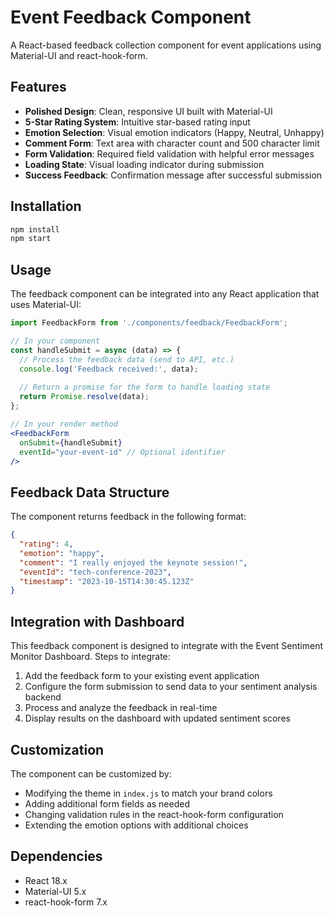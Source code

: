 # Event Feedback Component

A React-based feedback collection component for event applications using Material-UI and react-hook-form.

## Features

- **Polished Design**: Clean, responsive UI built with Material-UI
- **5-Star Rating System**: Intuitive star-based rating input
- **Emotion Selection**: Visual emotion indicators (Happy, Neutral, Unhappy)
- **Comment Form**: Text area with character count and 500 character limit
- **Form Validation**: Required field validation with helpful error messages
- **Loading State**: Visual loading indicator during submission
- **Success Feedback**: Confirmation message after successful submission

## Installation

```bash
npm install
npm start
```

## Usage

The feedback component can be integrated into any React application that uses Material-UI:

```jsx
import FeedbackForm from './components/feedback/FeedbackForm';

// In your component
const handleSubmit = async (data) => {
  // Process the feedback data (send to API, etc.)
  console.log('Feedback received:', data);
  
  // Return a promise for the form to handle loading state
  return Promise.resolve(data);
};

// In your render method
<FeedbackForm 
  onSubmit={handleSubmit}
  eventId="your-event-id" // Optional identifier
/>
```

## Feedback Data Structure

The component returns feedback in the following format:

```json
{
  "rating": 4,
  "emotion": "happy",
  "comment": "I really enjoyed the keynote session!",
  "eventId": "tech-conference-2023",
  "timestamp": "2023-10-15T14:30:45.123Z"
}
```

## Integration with Dashboard

This feedback component is designed to integrate with the Event Sentiment Monitor Dashboard. Steps to integrate:

1. Add the feedback form to your existing event application
2. Configure the form submission to send data to your sentiment analysis backend
3. Process and analyze the feedback in real-time
4. Display results on the dashboard with updated sentiment scores

## Customization

The component can be customized by:

- Modifying the theme in `index.js` to match your brand colors
- Adding additional form fields as needed
- Changing validation rules in the react-hook-form configuration
- Extending the emotion options with additional choices

## Dependencies

- React 18.x
- Material-UI 5.x
- react-hook-form 7.x 